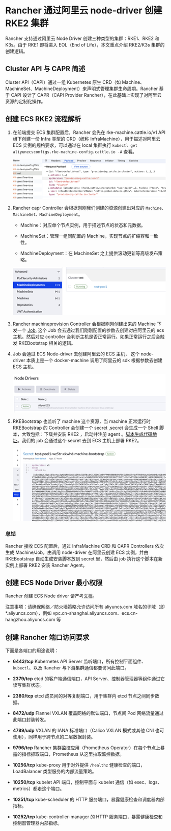 # Rancher 通过阿里云 node-driver 创建 RKE2 集群

Rancher 支持通过阿里云 Node Driver 创建三种类型的集群：RKE1、RKE2 和 K3s。由于 RKE1 即将进入 EOL（End of Life），本文重点介绍 RKE2/K3s 集群的创建逻辑。

## Cluster API 与 CAPR 简述

Cluster API（CAPI）通过一组 Kubernetes 原生 CRD（如 Machine、MachineSet、MachineDeployment）来声明式管理集群生命周期。Rancher 基于 CAPI 设计了 CAPR（CAPI Provider Rancher），在此基础上实现了对阿里云资源的定制化操作。

## 创建 ECS RKE2 流程解析

1. 在前端提交 ECS 集群配置后，Rancher 会先在 rke-machine.cattle.io/v1 API 组下创建一份 Infra 类型的 CRD（统称 InfraMachine），用于描述对阿里云 ECS 实例的规格要求，可以通过在 local 集群执行 `kubectl get aliyunecsconfigs.rke-machine-config.cattle.io -A` 查看。

	![](./image/machine-infra.png)

2. Rancher capr Controller 会根据刚刚我们创建的资源创建出对应的 `Machine、MachineSet、MachineDeployment`。

	- Machine：对应单个节点实例，用于描述节点的状态和元数据。

	- MachineSet：管理一组同配置的 Machine，实现节点的扩缩容和一致性。

	- MachineDeployment：在 MachineSet 之上提供滚动更新等高级发布策略。

	![](./image/machine.png)
	
3. Rancher machineprovision Controller 会根据刚刚创建出来的 Machine 下发一个 [Job](https://github.com/rancher/rancher/blob/5a22bd393cf252a912caf87e9e3eb3d4cbf12bf4/pkg/controllers/capr/machineprovision/controller.go#L325), 这个 Job 会去通过我们刚刚配置的参数去创建对应阿里云的 ecs 主机。然后对应 controller 会判断主机是否正常运行。如果正常运行之后会触发 RKEBootstrap 相关的逻辑。

4. Job 会通过 ECS Node-driver 去创建阿里云的 ECS 主机， 这个 node-driver 本质上是一个 docker-machine 调用了阿里云的 sdk 根据参数去创建 ECS 主机。

    ![](./image/node-driver.png)

5. RKEBootstrap 也监听了 machine 这个资源，当 machine 正常运行时 RKEBootstrap 的 Controller 会创建一个 secret ,secret 会生成一个 Shell 脚本，大致包括：下载并安装 RKE2 ，启动并注册 agent 。[脚本生成代码地址](https://github.com/rancher/rancher/blob/5a22bd393cf252a912caf87e9e3eb3d4cbf12bf4/pkg/controllers/capr/bootstrap/controller.go#L134)。我们的 job 会通过这个 secret 去到 ECS 主机上部署 RKE2。

    ![](./image/user-data.png)

### 总结

Rancher 接收 ECS 配置后，通过 InfraMachine CRD 和 CAPR Controllers 依次生成 Machine/Job，由调用 node-driver 在阿里云创建 ECS 实例，并由 RKEBootstrap 自动生成安装脚本放到 secret 里，然后由 job 执行这个脚本在新实例上部署 RKE2 安装 Rancher Agent。

## 创建 ECS Node Driver 最小权限

Rancher 创建 ECS Node driver 请产考[文档](https://ee.docs.rancher.cn/docs/cloud-drivers/aliyun/ecs#%E6%9C%80%E5%B0%8F%E6%9D%83%E9%99%90)。

注意事项：请确保网络／防火墙策略允许访问所有 aliyuncs.com 域名的子域（即 *.aliyuncs.com），例如 vpc.cn-shanghai.aliyuncs.com、ecs.cn-hangzhou.aliyuncs.com 等

## 创建 Rancher 端口访问要求

下面是各端口的用途说明：

* **6443/tcp**
  Kubernetes API Server 监听端口，所有控制平面组件、`kubectl`、以及 Rancher 与下游集群通信都要访问此端口。

* **2379/tcp**
  etcd 的客户端通信端口，API Server、控制器管理器等组件通过它读写集群状态。

* **2380/tcp**
  etcd 成员间的对等复制端口，用于集群内 etcd 节点之间同步数据。

* **8472/udp**
  Flannel VXLAN 覆盖网络的默认端口，节点间 Pod 网络流量通过此端口封装转发。

* **4789/udp**
  VXLAN 的 IANA 标准端口（Calico VXLAN 模式或其他 CNI 也可使用），同样用于跨节点的二层数据封装。

* **9796/tcp**
  Rancher 集群监控应用（Prometheus Operator）在每个节点上暴露的指标抓取端口，Prometheus 从这里拉取监控数据。

* **10256/tcp**
  kube-proxy 用于对外提供 `/healthz` 健康检查的端口，LoadBalancer 类型服务的内部流量策略。

* **10250/tcp**
  kubelet API 端口，控制平面与 kubelet 通信（如 exec、logs、metrics）都走这个端口。

* **10251/tcp**
  kube-scheduler 的 HTTP 服务端口，暴露健康检查和调度器内部指标。

* **10252/tcp**
  kube-controller-manager 的 HTTP 服务端口，暴露健康检查和控制器管理器内部指标。
